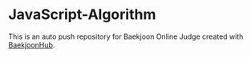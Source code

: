 # JavaScript-Algorithm
This is an auto push repository for Baekjoon Online Judge created with [BaekjoonHub](https://github.com/BaekjoonHub/BaekjoonHub).
